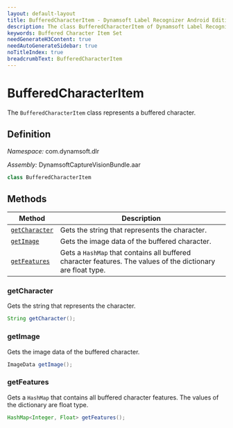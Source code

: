 ```yaml
---
layout: default-layout
title: BufferedCharacterItem - Dynamsoft Label Recognizer Android Edition
description: The class BufferedCharacterItem of Dynamsoft Label Recognizer Android edition represents a buffered character.
keywords: Buffered Character Item Set
needGenerateH3Content: true
needAutoGenerateSidebar: true
noTitleIndex: true
breadcrumbText: BufferedCharacterItem
---
```


# BufferedCharacterItem

The `BufferedCharacterItem` class represents a buffered character.

## Definition

*Namespace:* com.dynamsoft.dlr

*Assembly:* DynamsoftCaptureVisionBundle.aar

```java
class BufferedCharacterItem
```

## Methods

| Method | Description |
| ------ | ----------- |
| [`getCharacter`](#getcharacter) | Gets the string that represents the character. |
| [`getImage`](#getimage) | Gets the image data of the buffered character. |
| [`getFeatures`](#getfeatures) | Gets a `HashMap` that contains all buffered character features. The values of the dictionary are float type. |

### getCharacter

Gets the string that represents the character.

```java
String getCharacter();
```

### getImage

Gets the image data of the buffered character.

```java
ImageData getImage();
```

### getFeatures

Gets a `HashMap` that contains all buffered character features. The values of the dictionary are float type.

```java
HashMap<Integer, Float> getFeatures();
```

